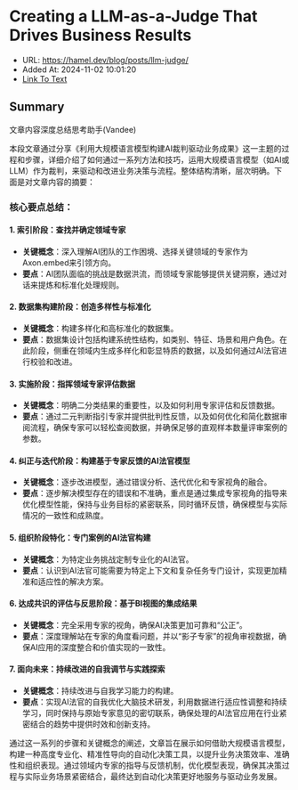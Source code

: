 # Creating a LLM-as-a-Judge That Drives Business Results
- URL: https://hamel.dev/blog/posts/llm-judge/
- Added At: 2024-11-02 10:01:20
- [Link To Text](2024-11-02-creating-a-llm-as-a-judge-that-drives-business-results_raw.md)

## Summary
文章内容深度总结思考助手(Vandee)

本段文章通过分享《利用大规模语言模型构建AI裁判驱动业务成果》这一主题的过程和步骤，详细介绍了如何通过一系列方法和技巧，运用大规模语言模型（如AI或LLM）作为裁判，来驱动和改进业务决策与流程。整体结构清晰，层次明确。下面是对文章内容的摘要：

### 核心要点总结：

#### 1. 索引阶段：查找并确定领域专家
- **关键概念**：深入理解AI团队的工作困境、选择关键领域的专家作为Axon.embed来引领方向。
- **要点**：AI团队面临的挑战是数据洪流，而领域专家能够提供关键洞察，通过对话来提炼和标准化处理规则。

#### 2. 数据集构建阶段：创造多样性与标准化
- **关键概念**：构建多样化和高标准化的数据集。
- **要点**：数据集设计包括构建系统性结构，如类别、特征、场景和用户角色。在此阶段，侧重在领域内生成多样化和彰显特质的数据，以及如何通过AI法官进行校验和改进。

#### 3. 实施阶段：指挥领域专家评估数据
- **关键概念**：明确二分类结果的重要性，以及如何利用专家评估和反馈数据。
- **要点**：通过二元判断指引专家并提供批判性反馈，以及如何优化和简化数据审阅流程，确保专家可以轻松查阅数据，并确保足够的直观样本数量评审案例的参数。

#### 4. 纠正与迭代阶段：构建基于专家反馈的AI法官模型
- **关键概念**：逐步改进模型，通过错误分析、迭代优化和专家视角的融合。
- **要点**：逐步解决模型存在的错误和不准确，重点是通过集成专家视角的指导来优化模型性能，保持与业务目标的紧密联系，同时循环反馈，确保模型与实际情况的一致性和成熟度。

#### 5. 组织阶段特化：专门案例的AI法官构建
- **关键概念**：为特定业务挑战定制专业化的AI法官。
- **要点**：认识到AI法官可能需要为特定上下文和复杂任务专门设计，实现更加精准和适应性的解决方案。

#### 6. 达成共识的评估与反思阶段：基于BI视图的集成结果
- **关键概念**：完全采用专家的视角，确保AI决策更加可靠和“公正”。
- **要点**：深度理解站在专家的角度看问题，并以“影子专家”的视角审视数据，确保AI应用的深度整合和价值实现的一致性。

#### 7. 面向未来：持续改进的自我调节与实践探索
- **关键概念**：持续改进与自我学习能力的构建。
- **要点**：实现AI法官的自我优化大脑技术研发，利用数据进行适应性调整和持续学习，同时保持与原始专家意见的密切联系，确保处理的AI法官应用在行业紧密结合的趋势中提供时效和创新支持。

通过这一系列的步骤和关键概念的阐述，文章旨在展示如何借助大规模语言模型，构建一种高度专业化、精准性导向的自动化决策工具，以提升业务决策效率、准确性和组织表现。通过领域内专家的指导与反馈机制，优化模型表现，确保其决策过程与实际业务场景紧密结合，最终达到自动化决策更好地服务与驱动业务发展。
